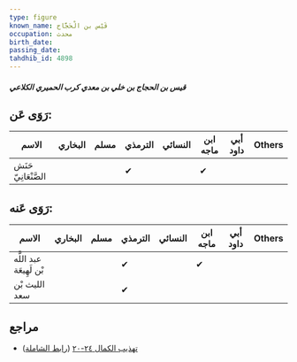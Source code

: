 ```yaml
---
type: figure
known_name: قَيْس بن الْحَجَّاج
occupation: محدث
birth_date:
passing_date:
tahdhib_id: 4898
---
```

##### قيس بن الحجاج بن خلي بن معدي كرب الحميري الكلاعي

## رَوَى عَن:
| الاسم                | البخاري | مسلم | الترمذي | النسائي | ابن ماجه | أبي داود | Others |
| -------------------- | ------- | ---- | ------- | ------- | -------- | -------- | ------ |
| حَنَش الصَّنْعَانِيّ |         |      | ✔       |         | ✔        |          |        |
## رَوَى عَنه:
| الاسم                   | البخاري | مسلم | الترمذي | النسائي | ابن ماجه | أبي داود | Others |
| ----------------------- | ------- | ---- | ------- | ------- | -------- | -------- | ------ |
| عبد اللَّه بْن لَهِيعَة |         |      | ✔       |         | ✔        |          |        |
| الليث بْن سعد           |         |      | ✔       |         |          |          |        |
## مراجع
- [تهذيب الكمال ٢٤-٢٠](obsidian://open?vault=Tahdhib-al-Kamal&file=Figures/٤٨٩٨-قيس%20بن%20الحجاج%20بن%20خلي%20بن%20معدي%20كرب%20الحميري%20الكلاعي) ([رابط الشاملة](https://shamela.ws/book/3722/12532))